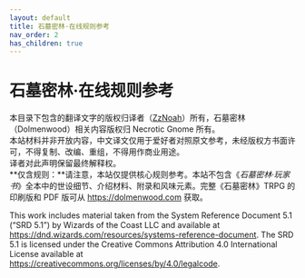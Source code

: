 ```yaml
---
layout: default
title: 石墓密林·在线规则参考
nav_order: 2
has_children: true
---
```


# 石墓密林·在线规则参考

本目录下包含的翻译文字的版权归译者（[ZzNoah](https://zznoah.itch.io/)）所有，石墓密林（Dolmenwood）相关内容版权归 Necrotic Gnome 所有。  
本站材料并非开放内容，中文译文仅用于爱好者对照原文参考，未经版权方书面许可，不得复制、改编、重组，不得用作商业用途。  
译者对此声明保留最终解释权。  
**仅含规则：**请注意，本站仅提供核心规则参考。本站不包含《*石墓密林·玩家书*》全本中的世设细节、介绍材料、附录和风味元素。完整《石墓密林》TRPG 的印刷版和 PDF 版可从 <https://dolmenwood.com> 获取。  

This work includes material taken from the System Reference Document 5.1 (“SRD 5.1”) by Wizards of the Coast LLC and available at <https://dnd.wizards.com/resources/systems-reference-document>. The SRD 5.1 is licensed under the Creative Commons Attribution 4.0 International License available at <https://creativecommons.org/licenses/by/4.0/legalcode>.
